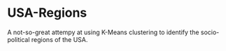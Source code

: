 # USA-Regions

A not-so-great attempy at using K-Means clustering to identify the socio-political regions of the USA.

